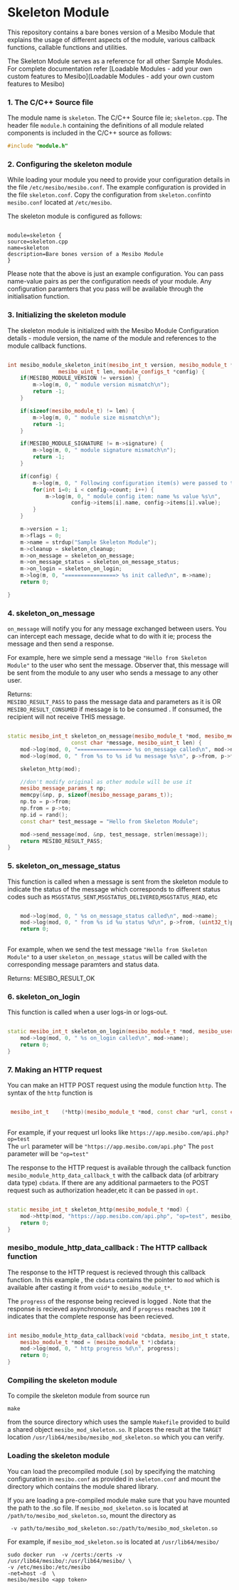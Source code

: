 # Skeleton Module

This repository contains a bare bones version of a Mesibo Module that explains the usage of different aspects of the module, various callback functions, callable functions and utilities.

The Skeleton Module serves as a reference for all other Sample Modules. For complete documentation refer [Loadable Modules - add your own custom features to Mesibo](Loadable Modules - add your own custom features to Mesibo)

### 1. The C/C++ Source file
The module name is `skeleton`. The C/C++ Source file ie; `skeleton.cpp`. The header file `module.h` containing the definitions of all module related components is included in the C/C++ source as follows:
```cpp
#include "module.h"
```
### 2. Configuring the skeleton module
While loading your module you need to provide your configuration details in the file `/etc/mesibo/mesibo.conf`. The example configuration is provided in the file `skeleton.conf`. Copy the configuration from `skeleton.conf`into `mesibo.conf` located at `/etc/mesibo`.

The skeleton module is configured as follows:
```

module=skeleton {
source=skeleton.cpp
name=skeleton
description=Bare bones version of a Mesibo Module
}

```
Please note that the above is just an example configuration. You can pass name-value pairs as per the configuration needs of your module. Any configuration paramters that you pass will be available through the initialisation function.

### 3. Initializing the skeleton module
The skeleton module is initialized with the Mesibo Module Configuration details - module version, the name of the module and  references to the module callback functions.
```cpp

int mesibo_module_skeleton_init(mesibo_int_t version, mesibo_module_t *m,
				mesibo_uint_t len, module_configs_t *config) {
	if(MESIBO_MODULE_VERSION != version) {
		m->log(m, 0, " module version mismatch\n");
		return -1;
	}

	if(sizeof(mesibo_module_t) != len) {
		m->log(m, 0, " module size mismatch\n");
		return -1;
	}

	if(MESIBO_MODULE_SIGNATURE != m->signature) {
		m->log(m, 0, " module signature mismatch\n");
		return -1;
	}

	if(config) {
		m->log(m, 0, " Following configuration item(s) were passed to the module\n");
		for(int i=0; i < config->count; i++) {
			m->log(m, 0, " module config item: name %s value %s\n", 
					config->items[i].name, config->items[i].value);
		}
	}

	m->version = 1;
	m->flags = 0;
	m->name = strdup("Sample Skeleton Module");
	m->cleanup = skeleton_cleanup;
	m->on_message = skeleton_on_message;
	m->on_message_status = skeleton_on_message_status;
	m->on_login = skeleton_on_login;
	m->log(m, 0, "================> %s init called\n", m->name);
	return 0;

}

```
### 4. skeleton_on_message
`on_message` will notify you for any message exchanged between users. You can intercept each message, decide what to do with it ie; process the message and then send a response. 

For example, here we simple send a message `"Hello from Skeleton Module"` to the user who sent the message. Observer that, this message will be sent from the module to any user who sends a message to any other user.

Returns:   
`MESIBO_RESULT_PASS` to pass the message data and parameters as it is 
 OR
`MESIBO_RESULT_CONSUMED` if message is to be consumed . If consumed, the recipient will not receive THIS message.

```cpp

static mesibo_int_t skeleton_on_message(mesibo_module_t *mod, mesibo_message_params_t *p, 
					const char *message, mesibo_uint_t len) {
	mod->log(mod, 0, "================> %s on_message called\n", mod->name);
	mod->log(mod, 0, " from %s to %s id %u message %s\n", p->from, p->to, (uint32_t) p->id, message);

	skeleton_http(mod);

	//don't modify original as other module will be use it 
	mesibo_message_params_t	np;
	memcpy(&np, p, sizeof(mesibo_message_params_t));
	np.to = p->from;
	np.from = p->to;
	np.id = rand();
	const char* test_message = "Hello from Skeleton Module";

	mod->send_message(mod, &np, test_message, strlen(message));
	return MESIBO_RESULT_PASS; 
}

```
### 5. skeleton_on_message_status
This function is called when a message is sent from the skeleton module to indicate the status of the message which corresponds to different status codes such as `MSGSTATUS_SENT`,`MSGSTATUS_DELIVERED`,`MSGSTATUS_READ`, etc
```cpp

	mod->log(mod, 0, " %s on_message_status called\n", mod->name);
	mod->log(mod, 0, " from %s id %u status %d\n", p->from, (uint32_t)p->id, status);
	return 0;
	
```
For example, when we send the test message `"Hello from Skeleton Module"` to a user `skeleton_on_message_status` will be called with the corresponding message paramters and status data.

Returns:
MESIBO_RESULT_OK

### 6. skeleton_on_login
This function is called when a user  logs-in or logs-out.

```cpp

static mesibo_int_t skeleton_on_login(mesibo_module_t *mod, mesibo_user_t *user) {
	mod->log(mod, 0, " %s on_login called\n", mod->name);
	return 0;
}

```
### 7. Making an HTTP request

You can make an HTTP POST request using the module function `http`.
The syntax of the `http` function is 
```cpp

 mesibo_int_t    (*http)(mesibo_module_t *mod, const char *url, const char *post, mesibo_module_http_data_callback_t cb, void *cbdata, module_http_option_t *opt);
 
```
For example, if your request url looks like  `https://app.mesibo.com/api.php?op=test`   
The `url` parameter will be `"https://app.mesibo.com/api.php"`
The `post` parameter will be `"op=test"`

The response to the HTTP request is available through the callback function `mesibo_module_http_data_callback_t`  with the callback data (of arbitrary data type) `cbdata`. If there are any additional parmaeters to the POST request such as authorization header,etc it can be passed in `opt.`
```cpp

static mesibo_int_t skeleton_http(mesibo_module_t *mod) {
	mod->http(mod, "https://app.mesibo.com/api.php", "op=test", mesibo_module_http_data_callback, mod, NULL);
	return 0;
}

```
### mesibo_module_http_data_callback : The HTTP callback function

The response to the HTTP request is recieved through this callback function. In this example , the `cbdata` contains the pointer to `mod` which is available after casting it from `void*` to `mesibo_module_t*`.

The `progress` of the response being recieved is logged . Note that the response is recieved asynchronously, and if `progress` reaches `100` it indicates that the complete response has been recieved.

```cpp

int mesibo_module_http_data_callback(void *cbdata, mesibo_int_t state, mesibo_int_t progress, const char *buffer, mesibo_int_t size) {
	mesibo_module_t *mod = (mesibo_module_t *)cbdata;
	mod->log(mod, 0, " http progress %d\n", progress);
	return 0;
}

```

### Compiling the skeleton module

To compile the skeleton module from source run
```
make
```
from the source directory which uses the sample `Makefile` provided to build a shared object `mesibo_mod_skeleton.so`. It places the result at the `TARGET` location `/usr/lib64/mesibo/mesibo_mod_skeleton.so` which you can verify.

### Loading the skeleton module 
You can load the precompiled module (.so) by specifying the matching configuration in `mesibo.conf` as provided in `skeleton.conf` and mount the directory which contains the module shared library.

If you are loading a pre-compiled module make sure that you have mounted the path to the .so file. If `mesibo_mod_skeleton.so` is located at `/path/to/mesibo_mod_skeleton.so`, mount the directory as 
```
 -v path/to/mesibo_mod_skeleton.so:/path/to/mesibo_mod_skeleton.so

```

For example, if `mesibo_mod_skeleton.so` is located at `/usr/lib64/mesibo/`
```
sudo docker run  -v /certs:/certs -v  /usr/lib64/mesibo/:/usr/lib64/mesibo/ \
-v /etc/mesibo:/etc/mesibo
-net=host -d  \ 
mesibo/mesibo <app token>

```
